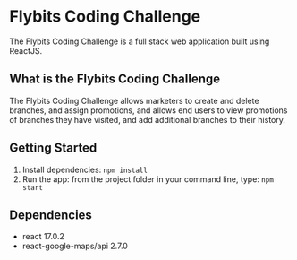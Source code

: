 # Flybits Coding Challenge

The Flybits Coding Challenge is a full stack web application built using ReactJS.

## What is the Flybits Coding Challenge

The Flybits Coding Challenge allows marketers to create and delete branches, and assign promotions, and allows end users to view promotions of branches they have visited, and add additional branches to their history.

## Getting Started

1. Install dependencies: `npm install`
2. Run the app: from the project folder in your command line, type: `npm start`

## Dependencies

- react 17.0.2
- react-google-maps/api 2.7.0